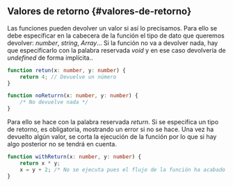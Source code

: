 ## Valores de retorno {#valores-de-retorno}

Las funciones pueden devolver un valor si así lo precisamos. Para ello se debe especificar en la cabecera de la función el tipo de dato que queremos devolver: *number*, *string*, _Array_… Si la función no va a devolver nada, hay que especificarlo con la palabra reservada _void_ y en ese caso devolvería de *undefined* de forma implícita..

```ts
function retun(x: number, y: number) {
    return 4; // Devuelve un número
} 

function noReturrn(x: number, y: number) {
    /* No devuelve nada */
}
```


Para ello se hace con la palabra reservada _return_. Si se especifica un tipo de retorno, es obligatoria, mostrando un error si no se hace. Una vez ha devuelto algún valor, se corta la ejecución de la función por lo que si hay algo posterior no se tendrá en cuenta.

```ts
function withReturn(x: number, y: number) {
    return x * y;
    x = y + 2; /* No se ejecuta pues el flujo de la función ha acabado debido al return*/
}
```